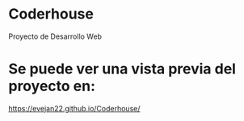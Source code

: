 # Coderhouse
Proyecto de Desarrollo Web
# Se puede ver una vista previa del proyecto en:
https://evejan22.github.io/Coderhouse/
